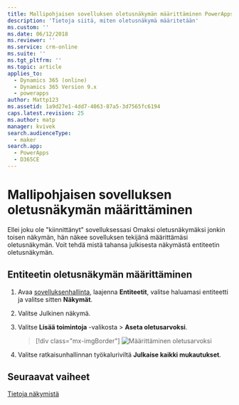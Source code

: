 ```yaml
---
title: Mallipohjaisen sovelluksen oletusnäkymän määrittäminen PowerAppsissa | MicrosoftDocs
description: 'Tietoja siitä, miten oletusnäkymä määritetään'
ms.custom: ''
ms.date: 06/12/2018
ms.reviewer: ''
ms.service: crm-online
ms.suite: ''
ms.tgt_pltfrm: ''
ms.topic: article
applies_to:
  - Dynamics 365 (online)
  - Dynamics 365 Version 9.x
  - powerapps
author: Mattp123
ms.assetid: 1a9d27e1-4dd7-4063-87a5-3d7565fc6194
caps.latest.revision: 25
ms.author: matp
manager: kvivek
search.audienceType:
  - maker
search.app:
  - PowerApps
  - D365CE
---
```

# <a name="specify-a-model-driven-app-default-view"></a>Mallipohjaisen sovelluksen oletusnäkymän määrittäminen

<a name="BKMK_SetDefaultView"></a>   

Ellei joku ole "kiinnittänyt" sovelluksessasi Omaksi oletusnäkymäksi jonkin toisen näkymän, hän näkee sovelluksen tekijänä määrittämäsi oletusnäkymän. Voit tehdä mistä tahansa julkisesta näkymästä entiteetin oletusnäkymän.  
  
## <a name="set-the-default-view-for-an-entity"></a>Entiteetin oletusnäkymän määrittäminen  
  
1.  Avaa [sovelluksenhallinta](advanced-navigation.md#solution-explorer), laajenna **Entiteetit**, valitse haluamasi entiteetti ja valitse sitten **Näkymät**.    
  
2.  Valitse Julkinen näkymä.  
  
3.  Valitse **Lisää toimintoja** -valikosta > **Aseta oletusarvoksi**.  

    > [!div class="mx-imgBorder"] 
    > ![Määrittäminen oletusarvoksi](media/set-as-default-menu.png)
  
4.  Valitse ratkaisunhallinnan työkaluriviltä **Julkaise kaikki mukautukset**.  

## <a name="next-steps"></a>Seuraavat vaiheet
[Tietoja näkymistä](create-edit-views.md)
